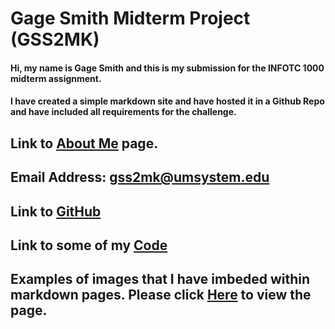 # Gage Smith Midterm Project (GSS2MK)

#### Hi, my name is Gage Smith and this is my submission for the INFOTC 1000 midterm assignment.
#### I have created a simple markdown site and have hosted it in a Github Repo and have included all requirements for the challenge.

## Link to [About Me](https://github.com/GageSmith22/INFOTC-1000-Midterm/blob/main/List.md) page.
## Email Address: gss2mk@umsystem.edu
## Link to [GitHub](https://github.com/GageSmith22)
## Link to some of my [Code](https://github.com/GageSmith22/INFOTC-1000-Midterm/blob/main/Code%20Page.md)
## Examples of images that I have imbeded within markdown pages. Please click [Here](https://github.com/GageSmith22/INFOTC-1000-Midterm/blob/main/Images%20Page%20.md) to view the page.

